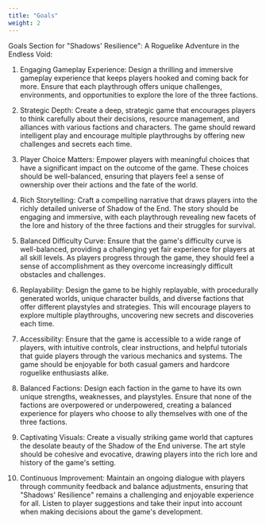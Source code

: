 ```yaml
---
title: "Goals"
weight: 2
---
```


Goals Section for "Shadows' Resilience": A Roguelike Adventure in the Endless Void:

1. Engaging Gameplay Experience: Design a thrilling and immersive gameplay experience that keeps players hooked and
   coming back for more. Ensure that each playthrough offers unique challenges, environments, and opportunities to
   explore the lore of the three factions.

2. Strategic Depth: Create a deep, strategic game that encourages players to think carefully about their decisions,
   resource management, and alliances with various factions and characters. The game should reward intelligent play and
   encourage multiple playthroughs by offering new challenges and secrets each time.

3. Player Choice Matters: Empower players with meaningful choices that have a significant impact on the outcome of the
   game. These choices should be well-balanced, ensuring that players feel a sense of ownership over their actions and
   the fate of the world.

4. Rich Storytelling: Craft a compelling narrative that draws players into the richly detailed universe of Shadow of the
   End. The story should be engaging and immersive, with each playthrough revealing new facets of the lore and history
   of the three factions and their struggles for survival.

5. Balanced Difficulty Curve: Ensure that the game's difficulty curve is well-balanced, providing a challenging yet fair
   experience for players at all skill levels. As players progress through the game, they should feel a sense of
   accomplishment as they overcome increasingly difficult obstacles and challenges.

6. Replayability: Design the game to be highly replayable, with procedurally generated worlds, unique character builds,
   and diverse factions that offer different playstyles and strategies. This will encourage players to explore multiple
   playthroughs, uncovering new secrets and discoveries each time.

7. Accessibility: Ensure that the game is accessible to a wide range of players, with intuitive controls, clear
   instructions, and helpful tutorials that guide players through the various mechanics and systems. The game should be
   enjoyable for both casual gamers and hardcore roguelike enthusiasts alike.

8. Balanced Factions: Design each faction in the game to have its own unique strengths, weaknesses, and playstyles.
   Ensure that none of the factions are overpowered or underpowered, creating a balanced experience for players who
   choose to ally themselves with one of the three factions.

9. Captivating Visuals: Create a visually striking game world that captures the desolate beauty of the Shadow of the End
   universe. The art style should be cohesive and evocative, drawing players into the rich lore and history of the
   game's setting.

10. Continuous Improvement: Maintain an ongoing dialogue with players through community feedback and balance
    adjustments, ensuring that "Shadows' Resilience" remains a challenging and enjoyable experience for all. Listen to
    player suggestions and take their input into account when making decisions about the game's development.
